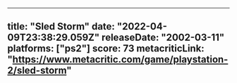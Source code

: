 
---
title: "Sled Storm"
date: "2022-04-09T23:38:29.059Z"
releaseDate: "2002-03-11"
platforms: ["ps2"]
score: 73
metacriticLink: "https://www.metacritic.com/game/playstation-2/sled-storm"
---
